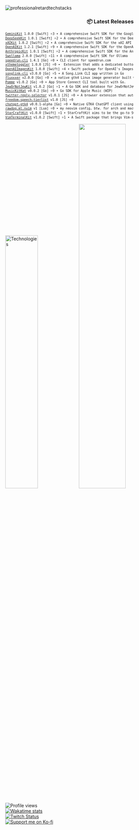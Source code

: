 ![professionalretardtechstacks](https://github.com/user-attachments/assets/108655df-7d5d-43dd-884a-7406a52221d3)

































































<!-- Recent Releases -->
<div style="width: 80%; text-align: right;">
<h3>📦 Latest Releases</h3>
<pre style="text-align: left; margin-left: auto; font-size: 0.7em; line-height: 1.4;">
<a href="https://github.com/marcusziade/GeminiKit/releases/tag/1.0.0">GeminiKit</a> 1.0.0 [Swift] ⭐3 • A comprehensive Swift SDK for the Google Gemini API
<a href="https://github.com/marcusziade/DeepSeekKit/releases/tag/1.0.1">DeepSeekKit</a> 1.0.1 [Swift] ⭐2 • A comprehensive Swift SDK for the DeepSeek API
<a href="https://github.com/marcusziade/xAIKit/releases/tag/1.0.2">xAIKit</a> 1.0.2 [Swift] ⭐2 • A comprehensive Swift SDK for the xAI API
<a href="https://github.com/marcusziade/OpenAIKit/releases/tag/1.2.1">OpenAIKit</a> 1.2.1 [Swift] ⭐9 • A comprehensive Swift SDK for the OpenAI API.
<a href="https://github.com/marcusziade/AnthropicKit/releases/tag/1.0.1">AnthropicKit</a> 1.0.1 [Swift] ⭐2 • A comprehensive Swift SDK for the Anthropic API
<a href="https://github.com/marcusziade/Swollama/releases/tag/2.0.0">Swollama</a> 2.0.0 [Swift] ⭐11 • A comprehensive Swift SDK for Ollama
<a href="https://github.com/marcusziade/speedrun-cli/releases/tag/1.4.1">speedrun-cli</a> 1.4.1 [Go] ⭐0 • CLI client for speedrun.com
<a href="https://github.com/marcusziade/xthemetoggler/releases/tag/1.0.0">xthemetoggler</a> 1.0.0 [JS] ⭐0 •  Extension that adds a dedicated button on X.com to quickly access display settings
<a href="https://github.com/marcusziade/OpenAIImagesKit/releases/tag/1.0.0">OpenAIImagesKit</a> 1.0.0 [Swift] ⭐4 • Swift package for OpenAI's Images API
<a href="https://github.com/marcusziade/songlink-cli/releases/tag/v3.0.0">songlink-cli</a> v3.0.0 [Go] ⭐5 • A Song.Link CLI app written in Go
<a href="https://github.com/marcusziade/fluxxxer/releases/tag/v2.0.0">fluxxxer</a> v2.0.0 [Go] ⭐0 • a native gtk4 Linux image generator built with Go
<a href="https://github.com/marcusziade/Pomme/releases/tag/v1.0.2">Pomme</a> v1.0.2 [Go] ⭐0 • App Store Connect CLI tool built with Go.
<a href="https://github.com/marcusziade/JewOrNotJewKit/releases/tag/v1.0.2">JewOrNotJewKit</a> v1.0.2 [Go] ⭐1 • A Go SDK and database for JewOrNotJew(dot)com
<a href="https://github.com/marcusziade/MusicKitKat/releases/tag/v0.0.2">MusicKitKat</a> v0.0.2 [Go] ⭐0 • Go SDK for Apple Music (WIP)
<a href="https://github.com/marcusziade/twitter-reply-selector/releases/tag/v1.0.1">twitter-reply-selector</a> v1.0.1 [JS] ⭐0 • A browser extension that automatically sets reply visibility to "Verified accounts" when composing tweets
<a href="https://github.com/marcusziade/freedom-speech-tierlist/releases/tag/v1.0">freedom-speech-tierlist</a> v1.0 [JS] ⭐0
<a href="https://github.com/marcusziade/chatgpt-gtk4/releases/tag/v0.0.1-alpha">chatgpt-gtk4</a> v0.0.1-alpha [Go] ⭐0 • Native GTK4 ChatGPT client using the official Go SDK
<a href="https://github.com/marcusziade/rawdog.ml.nvim/releases/tag/v1">rawdog.ml.nvim</a> v1 [Lua] ⭐0 • my neovim config, btw. for arch and macOS, btw.
<a href="https://github.com/marcusziade/StarCraftKit/releases/tag/v1.0.0">StarCraftKit</a> v1.0.0 [Swift] ⭐1 • StarCraftKit aims to be the go-to Swift package for developers working with the StarCraft II pro scene.
<a href="https://github.com/marcusziade/VimTerminalKit/releases/tag/v1.0.2">VimTerminalKit</a> v1.0.2 [Swift] ⭐1 • A Swift package that brings Vim-style navigation to your command-line applications.
</pre>
</div>
<!-- End Recent Releases -->





<p align="left">
  <img width="45%" src="https://github-readme-stats.vercel.app/api/top-langs/?username=marcusziade&theme=transparent&hide_border=true&layout=compact&langs_count=10&locale=en&custom_title=Technologies&hide=css,scss,html,HTTP,Pug,Ruby,Javascript,Kotlin,Dockerfile,Shell,PowerShell,Makefile" alt="Technologies" />
  <img width="54%" src="https://github-readme-stats.vercel.app/api?username=marcusziade&hide_border=true&custom_title=Open%20Source&theme=transparent" />
</p>






























































</div>


<div style="display: flex; justify-content: space-between; align-items: flex-start;">
  <div style="width: 35%;">
    <img src="https://komarev.com/ghpvc/?username=marcusziade&label=Profile%20views&color=0e75b6&style=flat" alt="Profile views" /><br>
    <a href="https://wakatime.com/@52d828f5-807b-496a-bfc0-5dbef43c05e5"><img src="https://wakatime.com/badge/user/52d828f5-807b-496a-bfc0-5dbef43c05e5.svg" alt="Wakatime stats" /></a><br>
    <a href="https://www.twitch.tv/guitaripod"><img src="https://img.shields.io/twitch/status/guitaripod?logo=twitchsx&style=for-the-badge&color=0891b2&labelColor=7F00FF&label=TWITCH+STATUS" alt="Twitch Status" /></a><br>
    <a href="https://ko-fi.com/A0A6EOA7C"><img src="https://ko-fi.com/img/githubbutton_sm.svg" alt="Support me on Ko-fi" /></a><br>
  </div>

  
